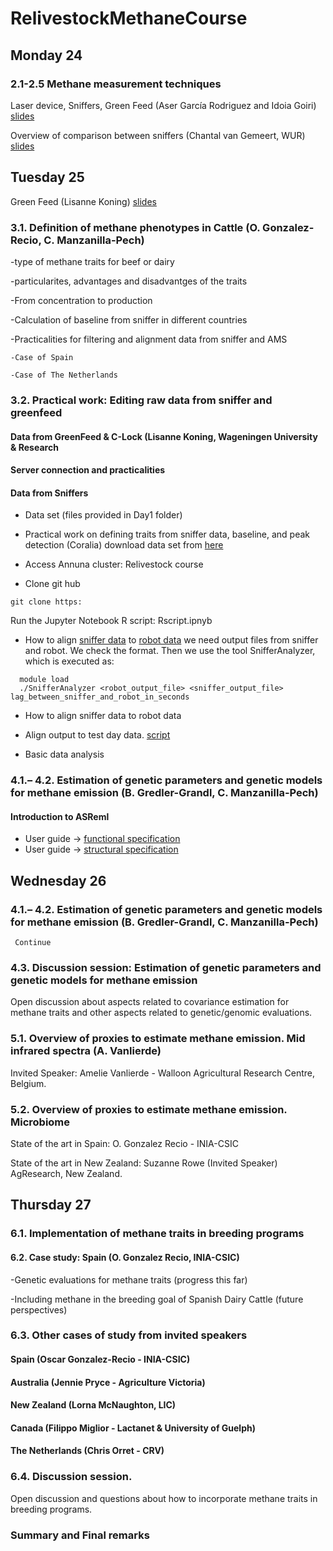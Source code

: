 # RelivestockMethaneCourse

## Monday 24

### 2.1-2.5 Methane measurement techniques 
    
Laser device, Sniffers, Green Feed (Aser García Rodriguez and Idoia Goiri) [slides](slides/Methane_measurement_techniques_CIHEAM.pdf)

Overview of comparison between sniffers (Chantal van Gemeert, WUR) [slides]()

## Tuesday 25

Green Feed (Lisanne Koning) [slides](slides/Presentation_GreenFeed_ReLivestock_LK.pdf)

### 3.1. Definition of methane phenotypes in Cattle (O. Gonzalez-Recio, C. Manzanilla-Pech)

  -type of methane traits for beef or dairy
  
  -particularites, advantages and disadvantges of the traits

  -From concentration to production
  
  -Calculation of baseline from sniffer in different countries
    
  -Practicalities for filtering and alignment data from sniffer and AMS
  
    -Case of Spain
    
    -Case of The Netherlands
  
### 3.2. Practical work: Editing raw data from sniffer and greenfeed

#### Data from GreenFeed & C-Lock (Lisanne Koning, Wageningen University & Research

#### Server connection and practicalities

#### Data from Sniffers

  - Data set (files provided in Day1 folder)
  
  - Practical work on defining traits from sniffer data, baseline, and peak detection (Coralia)
  download data set from [here](data/output.txt.zip)

 - Access Annuna cluster: Relivestock course
 - Clone git hub 

````
git clone https:

````
Run the Jupyter Notebook R script: Rscript.ipnyb
  
  - How to align [sniffer data](data/herd_sniffer101_Loggy_48sg.txt.zip) to [robot data](data/herd_robot101.csv)
  we need output files from sniffer and robot. We check the format. Then we use the tool SnifferAnalyzer, which is executed as:
  
  ```
    module load 
    ./SnifferAnalyzer <robot_output_file> <sniffer_output_file> lag_between_sniffer_and_robot_in_seconds
  ```
  
  - How to align sniffer data to robot data
  - Align output to test day data. [script](Day1/merge_sniffer_testday.ipynb)

  - Basic data analysis


### 4.1.– 4.2. Estimation of genetic parameters and genetic models for methane emission (B. Gredler-Grandl, C. Manzanilla-Pech)

#### Introduction to ASReml
- User guide -> [functional specification](ASReml-4.2-Functional-Specification.pdf)
- User guide -> [structural specification](ASReml-4.2-Structural-Specification.pdf)

## Wednesday 26

### 4.1.– 4.2. Estimation of genetic parameters and genetic models for methane emission (B. Gredler-Grandl, C. Manzanilla-Pech)

     Continue

### 4.3. Discussion session: Estimation of genetic parameters and genetic models for methane emission

  Open discussion about aspects related to covariance estimation for methane traits and other aspects related to genetic/genomic evaluations.

### 5.1. Overview of proxies to estimate methane emission. Mid infrared spectra (A. Vanlierde)

  Invited Speaker: Amelie Vanlierde - Walloon Agricultural Research Centre, Belgium.
    
### 5.2. Overview of proxies to estimate methane emission. Microbiome 

   State of the art in Spain: O. Gonzalez Recio - INIA-CSIC
   
   State of the art in New Zealand: Suzanne Rowe (Invited Speaker) AgResearch, New Zealand.

## Thursday 27

### 6.1. Implementation of methane traits in breeding programs 

#### 6.2. Case study: Spain (O. Gonzalez Recio, INIA-CSIC)

-Genetic evaluations for methane traits (progress this far)

-Including methane in the breeding goal of Spanish Dairy Cattle (future perspectives)

### 6.3. Other cases of study from invited speakers 

#### Spain (Oscar Gonzalez-Recio - INIA-CSIC) 

#### Australia (Jennie Pryce - Agriculture Victoria)   
  
#### New Zealand (Lorna McNaughton, LIC) 

#### Canada (Filippo Miglior - Lactanet & University of Guelph) 

#### The Netherlands (Chris Orret - CRV)
  
### 6.4. Discussion session. 

Open discussion and questions about how to incorporate methane traits in breeding programs.

### Summary and Final remarks



